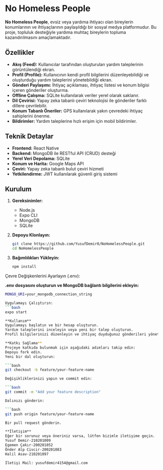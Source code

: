 # No Homeless People

**No Homeless People**, evsiz veya yardıma ihtiyacı olan bireylerin konumlarının ve ihtiyaçlarının paylaşıldığı bir sosyal medya platformudur. Bu proje, topluluk desteğiyle yardıma muhtaç bireylerin topluma kazandırılmasını amaçlamaktadır.

## Özellikler

- **Akış (Feed):** Kullanıcılar tarafından oluşturulan yardım taleplerinin görüntülendiği ekran.
- **Profil (Profile):** Kullanıcının kendi profil bilgilerini düzenleyebildiği ve oluşturduğu yardım taleplerini yönetebildiği ekran.
- **Gönderi Paylaşımı:** İhtiyaç açıklaması, ihtiyaç listesi ve konum bilgisi içeren gönderiler oluşturma.
- **Offline Çalışma:** SQLite kullanılarak veriler yerel olarak saklanır.
- **Dil Çevirisi:** Yapay zeka tabanlı çeviri teknolojisi ile gönderiler farklı dillere çevrilebilir.
- **Konum Tabanlı Öneriler:** GPS kullanılarak yakın çevredeki ihtiyaç sahiplerini önerme.
- **Bildirimler:** Yardım taleplerine hızlı erişim için mobil bildirimler.

## Teknik Detaylar

- **Frontend:** React Native
- **Backend:** MongoDB ile RESTful API (CRUD) desteği
- **Yerel Veri Depolama:** SQLite
- **Konum ve Harita:** Google Maps API
- **Çeviri:** Yapay zeka tabanlı bulut çeviri hizmeti
- **Yetkilendirme:** JWT kullanılarak güvenli giriş sistemi

## Kurulum

1. **Gereksinimler:**
   - Node.js
   - Expo CLI
   - MongoDB
   - SQLite

2. **Depoyu Klonlayın:**
   ```bash
   git clone https://github.com/YusufDemir0/NoHomelessPeople.git
   cd NoHomelessPeople
3. **Bağımlılıkları Yükleyin:**
   ```bash
   npm install

Çevre Değişkenlerini Ayarlayın (.env):

**.env dosyasını oluşturun ve MongoDB bağlantı bilgilerini ekleyin:**
   ```bash
   MONGO_URI=your_mongodb_connection_string

Uygulamayı Çalıştırın:
   ```bash
   expo start

**Kullanım**
Uygulamayı başlatın ve bir hesap oluşturun.
Yardım taleplerini inceleyin veya yeni bir talep oluşturun.
Profil bilgilerinizi düzenleyin ve ihtiyaç duyduğunuz gönderileri yönetin.

**Katkı Sağlama**
Projeye katkıda bulunmak için aşağıdaki adımları takip edin:
Depoyu fork edin.
Yeni bir dal oluşturun:

   ```bash
   git checkout -b feature/your-feature-name

Değişikliklerinizi yapın ve commit edin:

   ```bash
   git commit -m "Add your feature description"

Dalınızı gönderin:

   ```bash 
   git push origin feature/your-feature-name

Bir pull request gönderin.

**İletişim**
Eğer bir sorunuz veya öneriniz varsa, lütfen bizimle iletişime geçin.
Yusuf Demir-210201009
Egemen Çakır-200201052
Önder Alp Civcir-200201083
Halil Asav-210201097

İletişi Mail: yusufdemir4154@gmail.com
